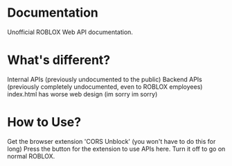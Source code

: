 # Documentation
  Unofficial ROBLOX Web API documentation.

# What's different?
  Internal APIs (previously undocumented to the public)
  Backend APIs (previously completely undocumented, even to ROBLOX employees)
  index.html has worse web design (im sorry im sorry)
  
# How to Use?
  Get the browser extension 'CORS Unblock' (you won't have to do this for long)
  Press the button for the extension to use APIs here. 
  Turn it off to go on normal ROBLOX.
